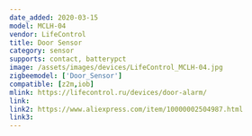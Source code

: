 ```yaml
---
date_added: 2020-03-15
model: MCLH-04
vendor: LifeControl
title: Door Sensor
category: sensor
supports: contact, batterypct
image: /assets/images/devices/LifeControl_MCLH-04.jpg
zigbeemodel: ['Door_Sensor']
compatible: [z2m,iob]
mlink: https://lifecontrol.ru/devices/door-alarm/
link: 
link2: https://www.aliexpress.com/item/10000002504987.html
link3: 
---
```



